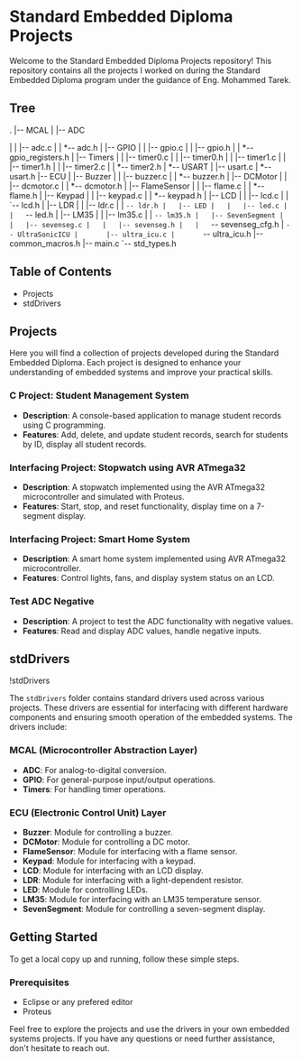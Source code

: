 # Standard Embedded Diploma Projects

Welcome to the Standard Embedded Diploma Projects repository! This repository contains all the projects I worked on during the Standard Embedded Diploma program under the guidance of Eng. Mohammed Tarek.

## Tree
.
|-- MCAL
|   |-- ADC

|   |   |-- adc.c
|   |   *-- adc.h
|   |-- GPIO
|   |   |-- gpio.c
|   |   |-- gpio.h
|   |   *-- gpio_registers.h
|   |-- Timers
|   |   |-- timer0.c
|   |   |-- timer0.h
|   |   |-- timer1.c
|   |   |-- timer1.h
|   |   |-- timer2.c
|   |   *-- timer2.h
|   *-- USART
|       |-- usart.c
|       *-- usart.h
|-- ECU
|   |-- Buzzer
|   |   |-- buzzer.c
|   |   *-- buzzer.h
|   |-- DCMotor
|   |   |-- dcmotor.c
|   |   *-- dcmotor.h
|   |-- FlameSensor
|   |   |-- flame.c
|   |   *-- flame.h
|   |-- Keypad
|   |   |-- keypad.c
|   |   *-- keypad.h
|   |-- LCD
|   |   |-- lcd.c
|   |   \`-- lcd.h
|   |-- LDR
|   |   |-- ldr.c
|   |   `-- ldr.h
|   |-- LED
|   |   |-- led.c
|   |   `-- led.h
|   |-- LM35
|   |   |-- lm35.c
|   |   `-- lm35.h
|   |-- SevenSegment
|   |   |-- sevenseg.c
|   |   |-- sevenseg.h
|   |   `-- sevenseg_cfg.h
|   `-- UltraSonicICU
|       |-- ultra_icu.c
|       `-- ultra_icu.h
|-- common_macros.h
|-- main.c
`-- std_types.h

## Table of Contents
- Projects
- stdDrivers

## Projects
Here you will find a collection of projects developed during the Standard Embedded Diploma. Each project is designed to enhance your understanding of embedded systems and improve your practical skills.

### C Project: Student Management System
- **Description**: A console-based application to manage student records using C programming.
- **Features**: Add, delete, and update student records, search for students by ID, display all student records.

### Interfacing Project: Stopwatch using AVR ATmega32
- **Description**: A stopwatch implemented using the AVR ATmega32 microcontroller and simulated with Proteus.
- **Features**: Start, stop, and reset functionality, display time on a 7-segment display.

### Interfacing Project: Smart Home System
- **Description**: A smart home system implemented using AVR ATmega32 microcontroller.
- **Features**: Control lights, fans, and display system status on an LCD.

### Test ADC Negative
- **Description**: A project to test the ADC functionality with negative values.
- **Features**: Read and display ADC values, handle negative inputs.

## stdDrivers
!stdDrivers

The `stdDrivers` folder contains standard drivers used across various projects. These drivers are essential for interfacing with different hardware components and ensuring smooth operation of the embedded systems. The drivers include:

### MCAL (Microcontroller Abstraction Layer)
- **ADC**: For analog-to-digital conversion.
- **GPIO**: For general-purpose input/output operations.
- **Timers**: For handling timer operations.

### ECU (Electronic Control Unit) Layer
- **Buzzer**: Module for controlling a buzzer.
- **DCMotor**: Module for controlling a DC motor.
- **FlameSensor**: Module for interfacing with a flame sensor.
- **Keypad**: Module for interfacing with a keypad.
- **LCD**: Module for interfacing with an LCD display.
- **LDR**: Module for interfacing with a light-dependent resistor.
- **LED**: Module for controlling LEDs.
- **LM35**: Module for interfacing with an LM35 temperature sensor.
- **SevenSegment**: Module for controlling a seven-segment display.

## Getting Started
To get a local copy up and running, follow these simple steps.

### Prerequisites
- Eclipse or any prefered editor
- Proteus

Feel free to explore the projects and use the drivers in your own embedded systems projects. If you have any questions or need further assistance, don't hesitate to reach out.

